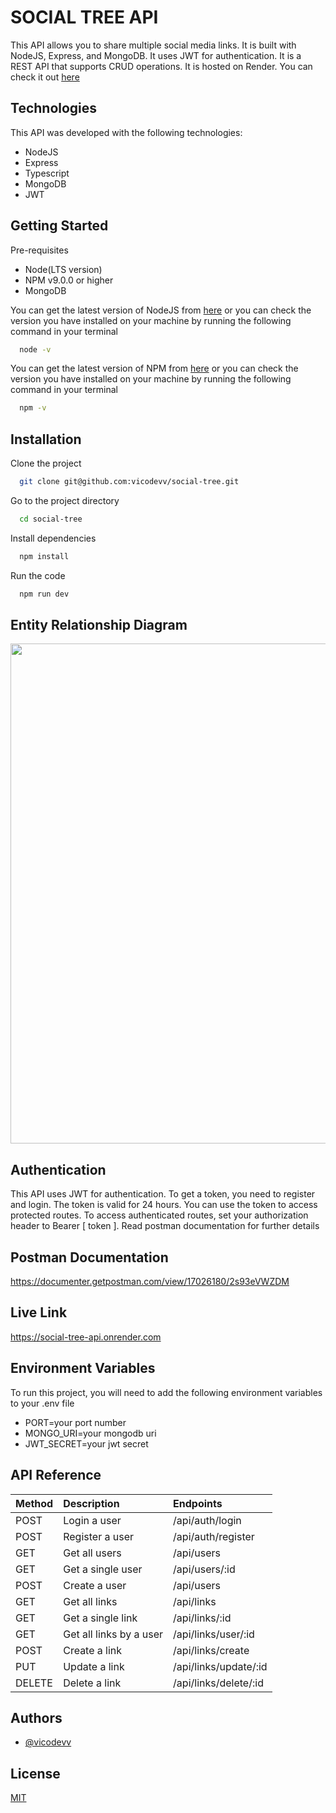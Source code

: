 # SOCIAL TREE API
This API allows you to share multiple social media links. It is built with NodeJS, Express, and MongoDB. It uses JWT for authentication. It is a REST API that supports CRUD operations. It is hosted on Render. You can check it out [here](https://social-tree-api.onrender.com)
## Technologies
This API was developed with the following technologies:
- NodeJS
- Express
- Typescript
- MongoDB
- JWT

## Getting Started
Pre-requisites
- Node(LTS version)
- NPM v9.0.0 or higher
- MongoDB

You can get the latest version of NodeJS from [here](https://nodejs.org/en/download/) or you can check the version you have installed on your machine by running the following command in your terminal
```bash
  node -v
```

You can get the latest version of NPM from [here](https://www.npmjs.com/get-npm) or you can check the version you have installed on your machine by running the following command in your terminal
```bash
  npm -v
```

## Installation
Clone the project

```bash
  git clone git@github.com:vicodevv/social-tree.git
```

Go to the project directory

```bash
  cd social-tree
```

Install dependencies

```bash
  npm install
```

Run the code

```bash
  npm run dev
```

## Entity Relationship Diagram
<img src="https://user-images.githubusercontent.com/55485439/236048256-26eadb25-8e5b-4559-9b36-c013f64f3850.png" width=800>

## Authentication
This API uses JWT for authentication. To get a token, you need to register and login. The token is valid for 24 hours. You can use the token to access protected routes. To access authenticated routes, set your authorization header to Bearer [ token ]. Read postman documentation for further details

## Postman Documentation
https://documenter.getpostman.com/view/17026180/2s93eVWZDM

## Live Link
https://social-tree-api.onrender.com

## Environment Variables
To run this project, you will need to add the following environment variables to your .env file
- PORT=your port number
- MONGO_URI=your mongodb uri
- JWT_SECRET=your jwt secret

## API Reference

| Method | Description    | Endpoints  |
| :-------- | :------- | :-------------- |
| POST | Login a user | /api/auth/login |
| POST | Register a user | /api/auth/register |
| GET | Get all users | /api/users |
| GET | Get a single user | /api/users/:id |
| POST | Create a user | /api/users |
| GET | Get all links | /api/links |
| GET | Get a single link | /api/links/:id |
| GET | Get all links by a user | /api/links/user/:id |
| POST | Create a link | /api/links/create |
| PUT | Update a link | /api/links/update/:id |
| DELETE | Delete a link | /api/links/delete/:id |



## Authors

- [@vicodevv](https://www.github.com/vicodevv)

## License

[MIT](https://choosealicense.com/licenses/mit/)

